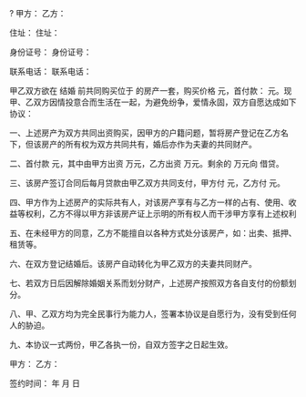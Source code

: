 
 



?
甲方：      乙方：


住址：                        住址：


身份证号：                    身份证号：


联系电话：           联系电话：


甲乙双方欲在
结婚
前共同购买位于     的房产一套，购买价格    元，首付款：     元。现甲、乙双方因情投意合而生活在一起，为避免纷争，爱情永固，双方自愿达成如下协议：


一、上述房产为双方共同出资购买，因甲方的户籍问题，暂将房产登记在乙方名下，但该房产的所有权为双方共同共有，婚后亦作为夫妻的共同财产。


二、首付款 元，其中由甲方出资    万元，乙方出资   万元。剩余的    万元向      借贷。


三、该房产签订合同后每月贷款由甲乙双方共同支付，甲方付    元，乙方付     元。


四、甲方作为上述房产的实际共有人，对该房产享有与乙方一样的占有、使用、收益等权利，乙方不得以甲方非该房产证上示明的所有权人而干涉甲方享有上述权利


五、在未经甲方的同意，乙方不能擅自以各种方式处分该房产，如：出卖、抵押、租赁等。


六、在双方登记结婚后。该房产自动转化为甲乙双方的夫妻共同财产。


七、若双方日后因解除婚姻关系而划分财产，上述房产按照双方各自支付的份额划分。


八、甲、乙双方均为完全民事行为能力人，签署本协议是自愿行为，没有受到任何人的胁迫。


九、本协议一式两份，甲乙各执一份，自双方签字之日起生效。


甲方：       乙方：


签约时间： 年 月 日
 


 

 
 
 
 
 
  


  
 

  


  


  
 
 
 
 

